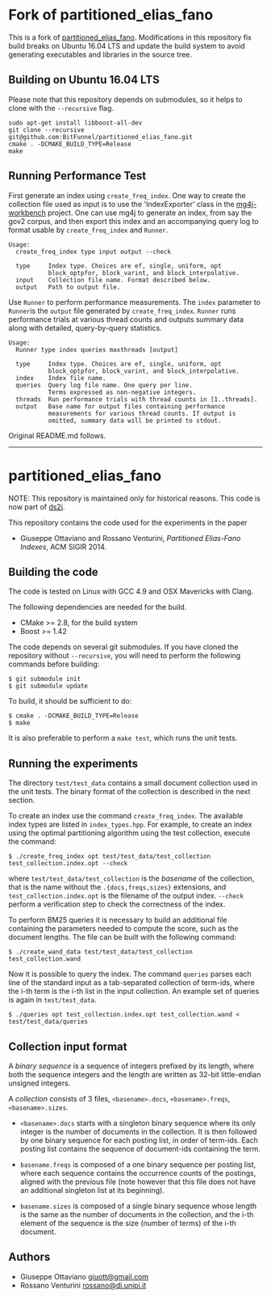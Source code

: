 Fork of partitioned_elias_fano
=============================

This is a fork of [partitioned_elias_fano](https://github.com/ot/partitioned_elias_fano).
Modifications in this repository fix build breaks on Ubuntu 16.04 LTS and update the
build system to avoid generating executables and libraries in the source tree.

Building on Ubuntu 16.04 LTS
----------------------------

Please note that this repository depends on submodules, so it helps to clone with the `--recursive` flag.

~~~
sudo apt-get install libboost-all-dev
git clone --recursive git@github.com:BitFunnel/partitioned_elias_fano.git
cmake . -DCMAKE_BUILD_TYPE=Release
make
~~~

Running Performance Test
------------------------
First generate an index using `create_freq_index`. One way to create
the collection file used as input is to use the 'IndexExporter' class
in the [mg4j-workbench](https://github.com/BitFunnel/mg4j-workbench) project.
One can use mg4j to generate an index, from say the gov2 corpus, and then export
this index and an accompanying query log to format usable by
`create_freq_index` and `Runner`.

~~~
Usage:
  create_freq_index type input output --check

  type     Index type. Choices are ef, single, uniform, opt
           block_optpfor, block_varint, and block_interpolative.
  input    Collection file name. Format described below.
  output   Path to output file.
~~~

Use `Runner` to perform performance measurements. The `index` parameter
to `Runner`is the `output` file generated by `create_freq_index`. `Runner`
runs performance trials at various thread counts and outputs summary data
along with detailed, query-by-query statistics.

~~~
Usage:
  Runner type index queries maxthreads [output]

  type     Index type. Choices are ef, single, uniform, opt
           block_optpfor, block_varint, and block_interpolative.
  index    Index file name.
  queries  Query log file name. One query per line.
           Terms expressed as non-negative integers.
  threads  Run performance trials with thread counts in [1..threads].
  output   Base name for output files containing performance
           measurements for various thread counts. If output is
           omitted, summary data will be printed to stdout.
~~~

Original README.md follows.

---

partitioned_elias_fano
======================

NOTE: This repository is maintained only for historical reasons. This code is
now part of [ds2i](https://github.com/ot/ds2i).

This repository contains the code used for the experiments in the paper

* Giuseppe Ottaviano and Rossano Venturini, _Partitioned Elias-Fano Indexes_,
  ACM SIGIR 2014.


Building the code
-----------------

The code is tested on Linux with GCC 4.9 and OSX Mavericks with Clang.

The following dependencies are needed for the build.

* CMake >= 2.8, for the build system
* Boost >= 1.42

The code depends on several git submodules. If you have cloned the repository
without `--recursive`, you will need to perform the following commands before
building:

    $ git submodule init
    $ git submodule update

To build, it should be sufficient to do:

    $ cmake . -DCMAKE_BUILD_TYPE=Release
    $ make

It is also preferable to perform a `make test`, which runs the unit tests.


Running the experiments
-----------------------

The directory `test/test_data` contains a small document collection used in the
unit tests. The binary format of the collection is described in the next
section.

To create an index use the command `create_freq_index`. The available index
types are listed in `index_types.hpp`. For example, to create an index using the
optimal partitioning algorithm using the test collection, execute the command:

    $ ./create_freq_index opt test/test_data/test_collection test_collection.index.opt --check

where `test/test_data/test_collection` is the _basename_ of the collection, that
is the name without the `.{docs,freqs,sizes}` extensions, and
`test_collection.index.opt` is the filename of the output index. `--check`
perform a verification step to check the correctness of the index.

To perform BM25 queries it is necessary to build an additional file containing
the parameters needed to compute the score, such as the document lengths. The
file can be built with the following command:

    $ ./create_wand_data test/test_data/test_collection test_collection.wand

Now it is possible to query the index. The command `queries` parses each line of
the standard input as a tab-separated collection of term-ids, where the i-th
term is the i-th list in the input collection. An example set of queries is
again in `test/test_data`.

    $ ./queries opt test_collection.index.opt test_collection.wand < test/test_data/queries


Collection input format
-----------------------

A _binary sequence_ is a sequence of integers prefixed by its length, where both
the sequence integers and the length are written as 32-bit little-endian
unsigned integers.

A _collection_ consists of 3 files, `<basename>.docs`, `<basename>.freqs`,
`<basename>.sizes`.

* `<basename>.docs` starts with a singleton binary sequence where its only
  integer is the number of documents in the collection. It is then followed by
  one binary sequence for each posting list, in order of term-ids. Each posting
  list contains the sequence of document-ids containing the term.

* `basename.freqs` is composed of a one binary sequence per posting list, where
  each sequence contains the occurrence counts of the postings, aligned with the
  previous file (note however that this file does not have an additional
  singleton list at its beginning).

* `basename.sizes` is composed of a single binary sequence whose length is the
  same as the number of documents in the collection, and the i-th element of the
  sequence is the size (number of terms) of the i-th document.


Authors
-------

* Giuseppe Ottaviano <giuott@gmail.com>
* Rossano Venturini <rossano@di.unipi.it>
